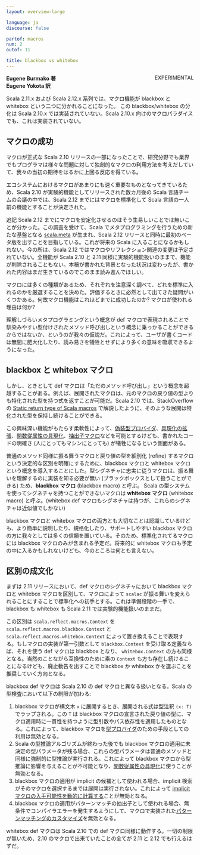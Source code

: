 ```yaml
---
layout: overview-large

language: ja
discourse: false

partof: macros
num: 2
outof: 11

title: blackbox vs whitebox
---
```

<span class="label warning" style="float: right;">EXPERIMENTAL</span>

**Eugene Burmako 著**<br>
**Eugene Yokota 訳**

Scala 2.11.x および Scala 2.12.x 系列では、マクロ機能が blackbox と whitebox という二つに分かれることになった。
この blackbox/whitebox の分化は Scala 2.10.x では実装されていない。Scala 2.10.x 向けのマクロパラダイスでも、これは実装されていない。

## マクロの成功

マクロが正式な Scala 2.10 リリースの一部になったことで、研究分野でも業界でもプログラマは様々な問題に対して独創的なマクロの利用方法を考えだしていて、我々の当初の期待をはるかに上回る反応を得ている。

エコシステムにおけるマクロがあまりにも速く重要なものとなってきているため、Scala 2.10 が実験的機能としてリリースされた数カ月後の Scala 言語チームの会議の中では、Scala 2.12 までにはマクロを標準化して Scala 言語の一人前の機能とすることが決定された。

<span class="label success">追記</span> Scala 2.12 までにマクロを安定化させるのはそう生易しいことでは無いことが分かった。この調査を受けて、Scala でメタプログラミングを行うための新たな基盤となる [scala.meta](http://scalameta.org) が生まれ、Scala 2.12 リリースと同時に最初のベータ版を出すことを目指している。これが将来の Scala に入ることになるかもしれない。今の所は、Scala 2.12 ではマクロやリフレクション関連の変更は予定されていない。全機能が Scala 2.10 と 2.11 同様に実験的機能扱いのままで、機能が削除されることもない。本稿が書かれた背景となった状況は変わったが、書かれた内容はまだ生きているのでこのまま読み進んでほしい。

マクロには多くの種類があるため、それぞれを注意深く調べて、どれを標準に入れるのかを厳選することを決めた。評価するときに必然として出てきた疑問がいくつかある。何故マクロ機能はこれほどまでに成功したのか? マクロが使われる理由は何か?

理解しづらいメタプログラミングという概念が def マクロで表現されることで馴染みやすい型付けされたメソッド呼び出しという概念に乗っかることができるからではないか、というのが我々の仮説だ。これによって、ユーザが書くコードは無闇に肥大化したり、読み易さを犠牲とせずにより多くの意味を吸収できるようになった。

## blackbox と whitebox マクロ

しかし、ときとして def マクロは「ただのメソッド呼び出し」という概念を超越することがある。例えば、展開されたマクロは、元のマクロの戻り値の型よりも特化された型を持つ式を返すことが可能だ。Scala 2.10 では、StackOverflow の [Static return type of Scala macros](http://stackoverflow.com/questions/13669974/static-return-type-of-scala-macros) で解説したように、そのような展開は特化された型を保持し続けることができる。

この興味深い機能がもたらす柔軟性によって、[偽装型プロバイダ](http://meta.plasm.us/posts/2013/07/11/fake-type-providers-part-2/)、[具現化の拡張](/sips/pending/source-locations.html)、[関数従属性の具現化](/ja/overviews/macros/implicits.html#fundep_materialization)、[抽出子マクロ](https://github.com/paulp/scala/commit/84a335916556cb0fe939d1c51f27d80d9cf980dc)などを可能とするけども、書かれたコードの明確さ (人にとってもマシンにとっても) が犠牲になるという側面がある。

普通のメソッド同様に振る舞うマクロと戻り値の型を細別化 (refine) するマクロという決定的な区別を明確にするために、blackbox マクロと whitebox マクロという概念を導入することにした。型シグネチャに忠実に従うマクロは、振る舞いを理解するのに実装を知る必要が無い (ブラックボックスとして扱うことができる) ため、**blackbox マクロ** (blackbox macro) と呼ぶ。
Scala の型システムを使ってシグネチャを持つことができないマクロは **whitebox マクロ** (whitebox macro) と呼ぶ。(whitebox def マクロもシグネチャは持つが、これらのシグネチャは近似値でしかない)

blackbox マクロと whitebox マクロの両方とも大切なことは認識しているけども、より簡単に説明したり、規格化したり、サポートしやすい blackbox マクロの方に我々としては多くの信頼を置いている。そのため、標準化されてるマクロには blackbox マクロのみが含まれる予定だ。将来的に whitebox マクロも予定の中に入るかもしれないけども、今のところは何とも言えない。

## 区別の成文化

まずは 2.11 リリースにおいて、def マクロのシグネチャにおいて blackbox マクロと whitebox マクロを区別して、マクロによって `scalac` が振る舞いを変えられることにすることで標準化への初手とする。これは準備段階の一手で、blackbox も whitebox も Scala 2.11 では実験的機能扱いのままだ。

この区別は `scala.reflect.macros.Context` を `scala.reflect.macros.blackbox.Context` と `scala.reflect.macros.whitebox.Context` によって置き換えることで表現する。もしマクロの実装が第一引数として `blackbox.Context` を受け取る定義ならば、それを使う def マクロは blackbox となり、 `whitebox.Context` の方も同様となる。当然のことながら互換性のために素の `Context` も方も存在し続けることになるけども、廃止勧告を出すことで blackbox か whitebox かを選ぶことを推奨していく方向となる。

blackbox def マクロは Scala 2.10 の def マクロと異なる扱いとなる。Scala の型検査において以下の制限が加わる:

1. blackbox マクロが構文木 `x` に展開するとき、展開される式は型注釈 `(x: T)` でラップされる。この `T` は blackbox マクロの宣言された戻り値の型に、マクロ適用時に一貫性を持つように型引数やパス依存性を適用したものとなる。これによって、blackbox マクロを[型プロバイダ](http://meta.plasm.us/posts/2013/07/11/fake-type-providers-part-2/)のための手段としての利用は無効となる。
1. Scala の型推論アルゴリズムが終わった後でも blackbox マクロの適用に未決定の型パラメータが残る場合、これらの型パラメータは普通のメソッドと同様に強制的に型推論が実行される。これによって blackbox マクロから型推論に影響を与えることが不可能となり、[関数従属性の具現化](/ja/overviews/macros/implicits.html#fundep_materialization)に使うことが無効となる。
1. blackbox マクロの適用が implicit の候補として使われる場合、implicit 検索がそのマクロを選択するまでは展開は実行されない。これによって [implicit マクロの入手可能性を動的に計算する](/sips/pending/source-locations.html)ことが無効となる。
1. blackbox マクロの適用がパターンマッチの抽出子として使われる場合、無条件でコンパイラエラーを発生するようにして、マクロで実装された[パターンマッチングのカスタマイズ](https://github.com/paulp/scala/commit/84a335916556cb0fe939d1c51f27d80d9cf980dc)を無効となる。

whitebox def マクロは Scala 2.10 での def マクロ同様に動作する。一切の制限が無いため、2.10 のマクロで出来ていたことの全てが 2.11 と 2.12 でも行えるはずだ。
